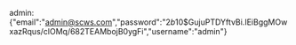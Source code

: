 admin:{"email":"admin@scws.com","password":"$2b$10$GujuPTDYftvBi.IEiBggMOwxazRqus/clOMq/682TEAMbojB0ygFi","username":"admin"}